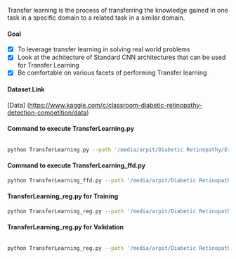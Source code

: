 
Transfer learning is the process of transferring the knowledge gained in one task in a
specific domain to a related task in a similar domain. 


#### Goal 

- [x] To leverage transfer learning in solving real world problems
- [x] Look at the achitecture of Standard CNN architectures that can be used for Transfer Learning
- [x] Be comfortable on various facets of performing Transfer learning 

#### Dataset Link
[Data] (https://www.kaggle.com/c/classroom-diabetic-retinopathy-detection-competition/data)

#### Command to execute TransferLearning.py 

```bash

python TransferLearning.py --path '/media/arpit/Diabetic Retinopathy/Extra/assignment2_train_dataset/' --class_folders '["class0","class1","class2","class3","class4"]' --dim 224 --lr 1e-4 --batch_size 16 --epochs 20 --initial_layers_to_freeze 10 --model InceptionV3 --folds 5 --outdir '/home/arpit/Transfer_Learning_DR/'

```

#### Command to execute TransferLearning_ffd.py 



```bash
python TransferLearning_ffd.py --path '/media/arpit/Diabetic Retinopathy/Extra/assignment2_train_dataset/' --class_folders '["class0","class1","class2","class3","class4"]' --dim 224 --lr 1e-4 --batch_size 32 --epochs 50 --initial_layers_to_freeze 10 --model InceptionV3 --outdir '/home/arpit/Transfer_Learning_DR/'

```

#### TransferLearning_reg.py for Training 
```bash
python TransferLearning_reg.py --path '/media/arpit/Diabetic Retinopathy/Extra/assignment2_train_dataset/' --class_folders '["class0","class1","class2","class3","class4"]' --dim 224 --lr 1e-4 --batch_size 32 --epochs 5 --initial_layers_to_freeze 10 --model InceptionV3 --folds 5 --outdir '/home/arpit/Transfer_Learning_DR/Regression/'

```
#### TransferLearning_reg.py for Validation 

```bash

python TransferLearning_reg.py --path '/media/arpit/Diabetic Retinopathy/Extra/assignment2_train_dataset/' --class_folders '["class0","class1","class2","class3","class4"]' --dim 224 --lr 1e-4 --batch_size 32 --model InceptionV3 --outdir '/home/arpit/Transfer_Learning_DR/Regression/' --mode validation --model_save_dest --'/home/arpit/Transfer_Learning_DR/Regression/model_dict.pkl' --folds 5

